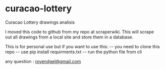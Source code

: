 curacao-lottery
===============

Curacao Lottery drawings analisis

I moved this code to github from my repo at scraperwiki.
This will scrape out all drawings from a local site and store them in a database.

This is for personal use but if you want to use this: 
-- you need to clone this repo
-- use pip install requirments.txt 
-- run the python file from cli

any question : royendgel@gmail.com
